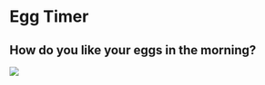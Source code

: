 # Egg Timer

## How do you like your eggs in the morning?

![](https://i.stack.imgur.com/c4vQZ.jpg)
  
